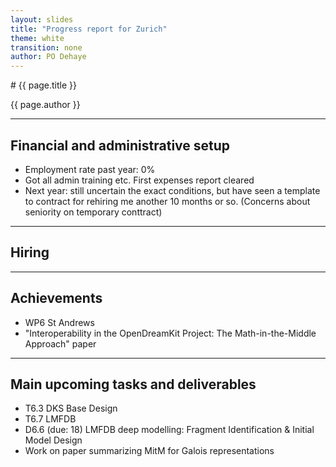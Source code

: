 ```yaml
---
layout: slides
title: "Progress report for Zurich"
theme: white
transition: none
author: PO Dehaye
---
```


<section data-markdown data-separator="^---\n" data-separator-vertical="^--\n">
# {{ page.title }}

{{ page.author }}

---

## Financial and administrative setup

- Employment rate past year: 0%
- Got all admin training etc. First expenses report cleared
- Next year: still uncertain the exact conditions, but have seen a template to contract for rehiring me another 10 months or so. (Concerns about seniority on temporary conttract)

---
## Hiring

---
## Achievements

- WP6 St Andrews
- "Interoperability in the OpenDreamKit Project: The Math-in-the-Middle Approach" paper

---
## Main upcoming tasks and deliverables
- T6.3 DKS Base Design
- T6.7 LMFDB
- D6.6 (due: 18) LMFDB deep modelling: Fragment Identification & Initial Model
Design
- Work on paper summarizing MitM for Galois representations

</section>
